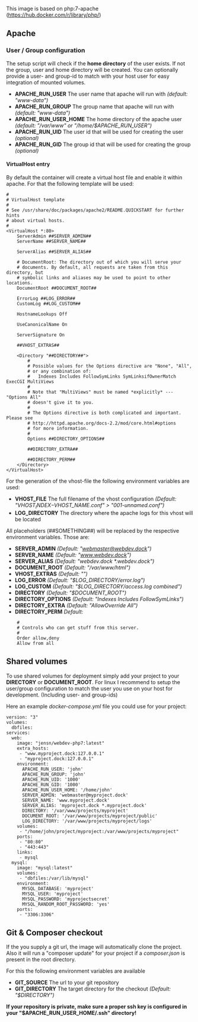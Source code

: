 This image is based on php:7-apache (https://hub.docker.com/r/library/php/)

## Apache

### User / Group configuration

The setup script will check if the **home directory** of the user exists. 
If not the group, user and home directory will be created.
You can optionally provide a user- and group-id to match with your host user for easy integration of mounted volumes. 

- **APACHE_RUN_USER** The user name that apache will run with *(default: "www-data")*
- **APACHE_RUN_GROUP** The group name that apache will run with *(default: "www-data")*
- **APACHE_RUN_USER_HOME** The home directory of the apache user *(default: "/var/www" or "/home/$APACHE_RUN_USER")*
- **APACHE_RUN_UID** The user id that will be used for creating the user *(optional)*
- **APACHE_RUN_GID** The group id that will be used for creating the group *(optional)*

#### VirtualHost entry

By default the container will create a virtual host file and enable it within apache.
For that the following template will be used:

```
#
# VirtualHost template
#
# See /usr/share/doc/packages/apache2/README.QUICKSTART for further hints
# about virtual hosts.
#
<VirtualHost *:80>
    ServerAdmin ##SERVER_ADMIN##
    ServerName ##SERVER_NAME##

    ServerAlias ##SERVER_ALIAS##

    # DocumentRoot: The directory out of which you will serve your
    # documents. By default, all requests are taken from this directory, but
    # symbolic links and aliases may be used to point to other locations.
    DocumentRoot ##DOCUMENT_ROOT##

    ErrorLog ##LOG_ERROR##
    CustomLog ##LOG_CUSTOM##

    HostnameLookups Off

    UseCanonicalName On

    ServerSignature On

    ##VHOST_EXTRAS##

    <Directory "##DIRECTORY##">
        #
        # Possible values for the Options directive are "None", "All",
        # or any combination of:
        #   Indexes Includes FollowSymLinks SymLinksifOwnerMatch ExecCGI MultiViews
        #
        # Note that "MultiViews" must be named *explicitly* --- "Options All"
        # doesn't give it to you.
        #
        # The Options directive is both complicated and important.  Please see
        # http://httpd.apache.org/docs-2.2/mod/core.html#options
        # for more information.
        #
        Options ##DIRECTORY_OPTIONS##

        ##DIRECTORY_EXTRA##

        ##DIRECTORY_PERM##
    </Directory>
</VirtualHost>
```

For the generation of the vhost-file the following environment variables are used:
- **VHOST_FILE** The full filename of the vhost configuration *(Default: "$VHOST_INDEX-$VHOST_NAME.conf" > "001-unnamed.conf")*
- **LOG_DIRECTORY** The directory where the apache logs for this vhost will be located

All placeholders (##SOMETHING##) will be replaced by the respective environment variables. Those are:
- **SERVER_ADMIN** *(Default: "webmaster@webdev.dock")*
- **SERVER_NAME** *(Default: "www.webdev.dock")*
- **SERVER_ALIAS** *(Default: "webdev.dock \*.webdev.dock")*
- **DOCUMENT_ROOT** *(Default: "/var/www/html")*
- **VHOST_EXTRAS** *(Default: "")*
- **LOG_ERROR** *(Default: "$LOG_DIRECTORY/error.log")*
- **LOG_CUSTOM** *(Default: "$LOG_DIRECTORY/access.log combined")*
- **DIRECTORY** *(Default: "$DOCUMENT_ROOT")*
- **DIRECTORY_OPTIONS** *(Default: "Indexes Includes FollowSymLinks")*
- **DIRECTORY_EXTRA** *(Default: "AllowOverride All")*
- **DIRECTORY_PERM** *Default:*
```
    #
    # Controls who can get stuff from this server.
    #
    Order allow,deny
    Allow from all
```

## Shared volumes

To use shared volumes for deployment simply add your project to your **DIRECTORY** or **DOCUMENT_ROOT**.
For linux I recommend to setup the user/group configuration to match the user you use on your host for development. 
(Including user- and group-ids)

Here an example *docker-compose.yml* file you could use for your project:

```
version: "3"
volumes:
  dbfiles:
services:
  web:
    image: "jensn/webdev-php7:latest"
    extra_hosts:
     - "www.myproject.dock:127.0.0.1"
     - "myproject.dock:127.0.0.1"
    environment:
      APACHE_RUN_USER: 'john'
      APACHE_RUN_GROUP: 'john'
      APACHE_RUN_UID: '1000'
      APACHE_RUN_GID: '1000'
      APACHE_RUN_USER_HOME: '/home/john'
      SERVER_ADMIN: 'webmaster@myproject.dock'
      SERVER_NAME: 'www.myproject.dock'
      SERVER_ALIAS: 'myproject.dock *.myproject.dock'
      DIRECTORY: '/var/www/projects/myproject'
      DOCUMENT_ROOT: '/var/www/projects/myproject/public'
      LOG_DIRECTORY: '/var/www/projects/myproject/logs'
    volumes:
     - "/home/john/project/myproject:/var/www/projects/myproject"
    ports:
     - "80:80"
     - "443:443"
    links:
     - mysql
  mysql:
    image: "mysql:latest"
    volumes:
     - "dbfiles:/var/lib/mysql"
    environment:
      MYSQL_DATABASE: 'myproject'
      MYSQL_USER: 'myproject'
      MYSQL_PASSWORD: 'myprojectsecret'
      MYSQL_RANDOM_ROOT_PASSWORD: 'yes'
    ports:
     - "3306:3306"
```

## Git & Composer checkout

If the you supply a git url, the image will automatically clone the project.
Also it will run a "composer update" for your project if a *composer.json* is present in the root directory.

For this the following environment variables are available
- **GIT_SOURCE** The url to your git repository
- **GIT_DIRECTORY** The target directory for the checkout *(Default: "$DIRECTORY")*

**If your repository is private, make sure a proper ssh key is configured in your "$APACHE_RUN_USER_HOME/.ssh" directory!**